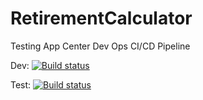 # RetirementCalculator
Testing App Center Dev Ops CI/CD Pipeline

Dev: [![Build status](https://build.appcenter.ms/v0.1/apps/7eb0e8e5-bd79-4485-8d79-aa6f4ff94c25/branches/develop/badge)](https://appcenter.ms)

Test: [![Build status](https://build.appcenter.ms/v0.1/apps/7eb0e8e5-bd79-4485-8d79-aa6f4ff94c25/branches/beta/badge)](https://appcenter.ms)
